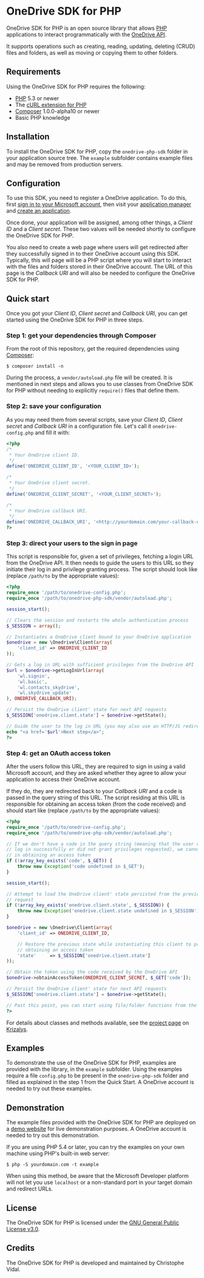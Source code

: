 OneDrive SDK for PHP
====================

OneDrive SDK for PHP is an open source library that allows [PHP][1] applications
to interact programmatically with the [OneDrive API][2].

It supports operations such as creating, reading, updating, deleting (CRUD)
files and folders, as well as moving or copying them to other folders.

Requirements
------------

Using the OneDrive SDK for PHP requires the following:

* [PHP][1] 5.3 or newer
* The [cURL extension for PHP][3]
* [Composer][4] 1.0.0-alpha10 or newer
* Basic PHP knowledge

Installation
------------

To install the OneDrive SDK for PHP, copy the `onedrive-php-sdk` folder in your
application source tree. The `example` subfolder contains example files and may
be removed from production servers.

Configuration
-------------

To use this SDK, you need to register a OneDrive application. To do this, first
[sign in to your Microsoft account][5], then visit your [application manager][6]
and [create an application][7].

Once done, your application will be assigned, among other things, a *Client ID*
and a *Client secret*. These two values will be needed shortly to configure the
OneDrive SDK for PHP.

You also need to create a web page where users will get redirected after they
successfully signed in to their OneDrive account using this SDK. Typically, this
will page will be a PHP script where you will start to interact with the files
and folders stored in their OneDrive account. The URL of this page is the
*Callback URI* and will also be needed to configure the OneDrive SDK for PHP.

Quick start
-----------

Once you got your *Client ID*, *Client secret* and *Callback URI*, you can get
started using the OneDrive SDK for PHP in three steps.

### Step 1: get your dependencies through Composer

From the root of this repository, get the required dependencies using
[Composer][4]:

```
$ composer install -n
```

During the process, a `vendor/autoload.php` file will be created. It is
mentioned in next steps and allows you to use classes from OneDrive SDK for PHP
without needing to explicitly `require()` files that define them.

### Step 2: save your configuration

As you may need them from several scripts, save your *Client ID*, *Client
secret* and *Callback URI* in a configuration file. Let's call it
`onedrive-config.php` and fill it with:

```php
<?php
/*
 * Your OneDrive client ID.
 */
define('ONEDRIVE_CLIENT_ID', '<YOUR_CLIENT_ID>');

/*
 * Your OneDrive client secret.
 */
define('ONEDRIVE_CLIENT_SECRET', '<YOUR_CLIENT_SECRET>');

/*
 * Your OneDrive callback URI.
 */
define('ONEDRIVE_CALLBACK_URI', '<http://yourdomain.com/your-callback-uri.php>');
?>
```

### Step 3: direct your users to the sign in page

This script is responsible for, given a set of privileges, fetching a login URL
from the OneDrive API. It then needs to guide the users to this URL so they
initiate their log in and privilege granting process. The script should look
like (replace `/path/to` by the appropriate values):

```php
<?php
require_once '/path/to/onedrive-config.php';
require_once '/path/to/onedrive-php-sdk/vendor/autoload.php';

session_start();

// Clears the session and restarts the whole authentication process
$_SESSION = array();

// Instantiates a OneDrive client bound to your OneDrive application
$onedrive = new \Onedrive\Client(array(
    'client_id' => ONEDRIVE_CLIENT_ID
));

// Gets a log in URL with sufficient privileges from the OneDrive API
$url = $onedrive->getLogInUrl(array(
    'wl.signin',
    'wl.basic',
    'wl.contacts_skydrive',
    'wl.skydrive_update'
), ONEDRIVE_CALLBACK_URI);

// Persist the OneDrive client' state for next API requests
$_SESSION['onedrive.client.state'] = $onedrive->getState();

// Guide the user to the log in URL (you may also use an HTTP/JS redirect)
echo "<a href='$url'>Next step</a>";
?>
```

### Step 4: get an OAuth access token

After the users follow this URL, they are required to sign in using a valid
Microsoft account, and they are asked whether they agree to allow your
application to access their OneDrive account.

If they do, they are redirected back to your *Callback URI* and a code is passed
in the query string of this URL. The script residing at this URL is responsible
for obtaining an access token (from the code received) and should start like
(replace `/path/to` by the appropriate values):

```php
<?php
require_once '/path/to/onedrive-config.php';
require_once '/path/to/onedrive-php-sdk/vendor/autoload.php';

// If we don't have a code in the query string (meaning that the user did not
// log in successfully or did not grant privileges requested), we cannot proceed
// in obtaining an access token
if (!array_key_exists('code', $_GET)) {
    throw new Exception('code undefined in $_GET');
}

session_start();

// Attempt to load the OneDrive client' state persisted from the previous
// request
if (!array_key_exists('onedrive.client.state', $_SESSION)) {
    throw new Exception('onedrive.client.state undefined in $_SESSION');
}

$onedrive = new \Onedrive\Client(array(
    'client_id' => ONEDRIVE_CLIENT_ID,

    // Restore the previous state while instantiating this client to proceed in
    // obtaining an access token
    'state'     => $_SESSION['onedrive.client.state']
));

// Obtain the token using the code received by the OneDrive API
$onedrive->obtainAccessToken(ONEDRIVE_CLIENT_SECRET, $_GET['code']);

// Persist the OneDrive client' state for next API requests
$_SESSION['onedrive.client.state'] = $onedrive->getState();

// Past this point, you can start using file/folder functions from the SDK
?>
```

For details about classes and methods available, see the [project page][8] on
[Krizalys][9].

Examples
--------

To demonstrate the use of the OneDrive SDK for PHP, examples are provided with
the library, in the `example` subfolder. Using the examples require a file
`config.php` to be present in the `onedrive-php-sdk` folder and filled as
explained in the step 1 from the Quick Start. A OneDrive account is needed to
try out these examples.

Demonstration
-------------

The example files provided with the OneDrive SDK for PHP are deployed on a
[demo website][10] for live demonstration purposes. A OneDrive account is needed
to try out this demonstration.

If you are using PHP 5.4 or later, you can try the examples on your own machine
using PHP's built-in web server:

```
$ php -S yourdomain.com -t example
```

When using this method, be aware that the Microsoft Developer platform will not
let you use `localhost` or a non-standard port in your target domain and
redirect URLs.

License
-------

The OneDrive SDK for PHP is licensed under the
[GNU General Public License v3.0][11].

Credits
-------

The OneDrive SDK for PHP is developed and maintained by Christophe Vidal.

[1]:  http://php.net/
[2]:  http://msdn.microsoft.com/en-us/library/hh826521.aspx
[3]:  http://php.net/manual/en/book.curl.php
[4]:  https://getcomposer.org/
[5]:  https://login.live.com/
[6]:  https://account.live.com/developers/applications/index
[7]:  https://account.live.com/developers/applications/create
[8]:  http://www.krizalys.com/software/onedrive-php-sdk
[9]:  http://www.krizalys.com/
[10]: http://demo.krizalys.com/onedrive-php-sdk/example/
[11]: http://www.gnu.org/copyleft/gpl.html
